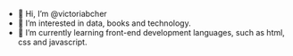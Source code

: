 - 👋 Hi, I’m @victoriabcher
- 👀 I’m interested in data, books and technology.
- 🌱 I’m currently learning front-end development languages, such as html, css and javascript.


<!---
victoriabcher/victoriabcher is a ✨ special ✨ repository because its `README.md` (this file) appears on your GitHub profile.
You can click the Preview link to take a look at your changes.
--->
